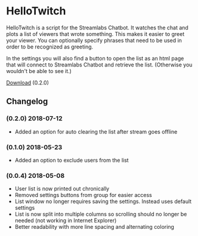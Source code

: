 # HelloTwitch

HelloTwitch is a script for the Streamlabs Chatbot. It watches the chat and plots a list of viewers that wrote something.
This makes it easier to greet your viewer. You can optionally specify phrases that need to be used in order to be recognized as greeting.

In the settings you will also find a button to open the list as an html page that will connect to Streamlabs Chatbot and retrieve the list. (Otherwise you wouldn't be able to see it.)

[Download](https://github.com/PakL/HelloTwitch/archive/master.zip) (0.2.0)

## Changelog

### (0.2.0) 2018-07-12
* Added an option for auto clearing the list after stream goes offline

### (0.1.0) 2018-05-23
* Added an option to exclude users from the list

### (0.0.4) 2018-05-08
* User list is now printed out chronically
* Removed settings buttons from group for easier access
* List window no longer requires saving the settings. Instead uses default settings
* List is now split into multiple columns so scrolling should no longer be needed (not working in Internet Explorer)
* Better readability with more line spacing and alternating coloring
